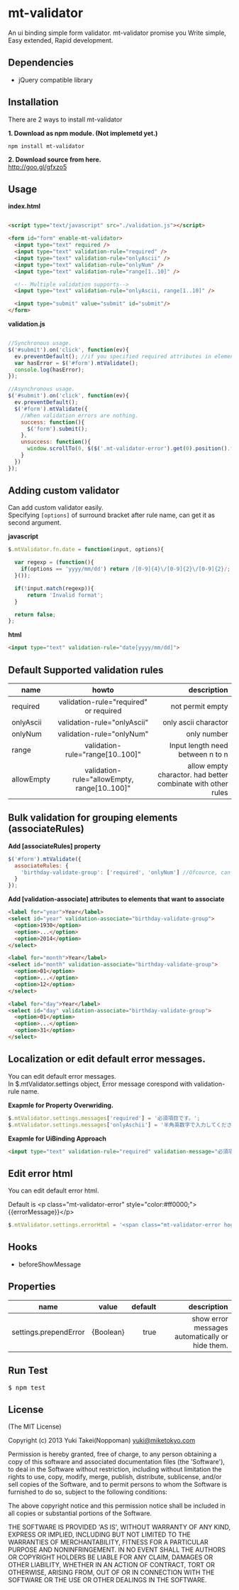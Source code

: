 mt-validator
===========

An ui binding simple form validator.
mt-validator promise you Write simple, Easy extended, Rapid development.

## Dependencies
* jQuery compatible library

## Installation
There are 2 ways to install mt-validator

**1. Download as npm module. (Not implemetd yet.)**
```
npm install mt-validator
```

**2. Download source from here.**  
http://goo.gl/gfxzo5


## Usage

**index.html**
```html

<script type="text/javascript" src="./validation.js"></script>

<form id="form" enable-mt-validator>
  <input type="text" required />
  <input type="text" validation-rule="required" />
  <input type="text" validation-rule="onlyAscii" />
  <input type="text" validation-rule="onlyNum" />
  <input type="text" validation-rule="range[1..10]" />

  <!-- Multiple validation supports-->
  <input type="text" validation-rule="onlyAscii, range[1..10]" />

  <input type="submit" value="submit" id="submit"/>
</form>
```

**validation.js**
```javascript

//Synchronous usage.
$('#submit').on('click', function(ev){
  ev.preventDefault(); //if you specified required attributes in element, you need to write this line.
  var hasError = $('#form').mtValidate();
  console.log(hasError);
});

//Asynchronous usage.
$('#submit').on('click', function(ev){
  ev.preventDefault();
  $('#form').mtValidate({
    //When validation errors are nothing.
    success: function(){
      $('form').submit();
    },
    unsuccess: function(){
      window.scrollTo(0, $($('.mt-validator-error').get(0).position().top));
    }
  })
});
```


## Adding custom validator

Can add custom validator easily.  
Specifying `[options]` of surround bracket after rule name, can get it as second argument.

**javascript**
```javascript
$.mtValidator.fn.date = function(input, options){

  var regexp = (function(){
    if(options == 'yyyy/mm/dd') return /[0-9]{4}\/[0-9]{2}\/[0-9]{2}/;
  }());

  if(!input.match(regexp)){
      return 'Invalid format';
  }

  return false;
};

```

**html**
```html
<input type="text" validation-rule="date[yyyy/mm/dd]">
```

## Default Supported validation rules

|name           |howto                           |description    |
| ------------- |:------------------------------:|--------------:|
|required|validation-rule="required" or required|not permit empty|
|onlyAscii|validation-rule="onlyAscii"|only ascii charactor|
|onlyNum|validation-rule="onlyNum"|only number|
|range|validation-rule="range[10..100]"|Input length need between n to n|
|allowEmpty|validation-rule="allowEmpty, range[10..100]"|allow empty charactor. had better combinate with other rules|


## Bulk validation for grouping elements (associateRules)

**Add [associateRules] property**
```javascript
$('#form').mtValidate({
  associateRules: {
    'birthday-validate-group': ['required', 'onlyNum'] //Ofcource, can use custome validation rules
  }
});

```

**Add [validation-associate] attributes to elements that want to associate**
```html
<label for="year">Year</label>
<select id="year" validation-associate="birthday-validate-group">
  <option>1930</option>
  <option>...</option>
  <option>2014</option>
</select>

<label for="month">Year</label>
<select id="month" validation-associate="birthday-validate-group">
  <option>01</option>
  <option>...</option>
  <option>12</option>
</select>

<label for="day">Year</label>
<select id="day" validation-associate="birthday-validate-group">
  <option>01</option>
  <option>...</option>
  <option>31</option>
</select>

```


## Localization or edit default error messages.

You can edit default error messages.  
In $.mtValidator.settings object, Error message corespond with validation-rule name.

**Exapmle for Property Overwriding.**
```javascript
$.mtValidator.settings.messages['required'] = '必須項目です。';
$.mtValidator.settings.messages['onlyAschii'] = '半角英数字で入力してください。';
```

**Exapmle for UiBinding Approach**
```html
<input type="text" validation-rule="required" validation-message="必須項目です。"/>
```

## Edit error html
You can edit default error html.

Default is &lt;p class="mt-validator-error" style="color:#ff0000;"&gt;{{errorMessage}}&lt;/p&gt;

```javascript
$.mtValidator.settings.errorHtml = '<span class="mt-validator-error hogeclass">{{errorMessage}}</span>'
```

## Hooks
* beforeShowMessage

## Properties
|name           |value                           |default    |description    |
| ------------- |:------------------------------:|--------------:|--------------:|
|settings.prependError|{Boolean}|true|show error messages automatically or hide them.|


## Run Test
<pre>
$ npm test
</pre>


## License

(The MIT License)

Copyright (c) 2013 Yuki Takei(Noppoman) <yuki@miketokyo.com>

Permission is hereby granted, free of charge, to any person obtaining a copy of this software and associated documentation files (the 'Software'), to deal in the Software without restriction, including without limitation the rights to use, copy, modify, merge, publish, distribute, sublicense, and/or sell copies of the Software, and to permit persons to whom the Software is furnished to do so, subject to the following conditions:

The above copyright notice and this permission notice shall be included in all copies or substantial portions of the Software.

THE SOFTWARE IS PROVIDED 'AS IS', WITHOUT WARRANTY OF ANY KIND, EXPRESS OR IMPLIED, INCLUDING BUT NOT LIMITED TO THE WARRANTIES OF MERCHANTABILITY, FITNESS FOR A PARTICULAR PURPOSE AND NONINFRINGEMENT. IN NO EVENT SHALL THE AUTHORS OR COPYRIGHT HOLDERS BE LIABLE FOR ANY CLAIM, DAMAGES OR OTHER LIABILITY, WHETHER IN AN ACTION OF CONTRACT, TORT OR OTHERWISE, ARISING FROM, OUT OF OR IN CONNECTION WITH THE SOFTWARE OR THE USE OR OTHER DEALINGS IN THE SOFTWARE.
